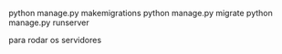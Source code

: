 python manage.py makemigrations
python manage.py migrate
python manage.py runserver

para rodar os servidores
